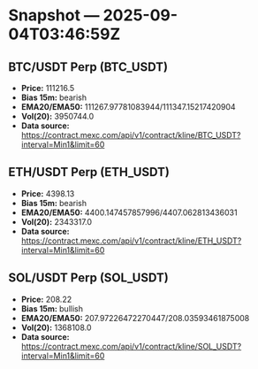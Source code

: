 # Snapshot — 2025-09-04T03:46:59Z

## BTC/USDT Perp (BTC_USDT)
- **Price:** 111216.5
- **Bias 15m:** bearish
- **EMA20/EMA50:** 111267.97781083944/111347.15217420904
- **Vol(20):** 3950744.0
- **Data source:** https://contract.mexc.com/api/v1/contract/kline/BTC_USDT?interval=Min1&limit=60

## ETH/USDT Perp (ETH_USDT)
- **Price:** 4398.13
- **Bias 15m:** bearish
- **EMA20/EMA50:** 4400.147457857996/4407.062813436031
- **Vol(20):** 2343317.0
- **Data source:** https://contract.mexc.com/api/v1/contract/kline/ETH_USDT?interval=Min1&limit=60

## SOL/USDT Perp (SOL_USDT)
- **Price:** 208.22
- **Bias 15m:** bullish
- **EMA20/EMA50:** 207.97226472270447/208.03593461875008
- **Vol(20):** 1368108.0
- **Data source:** https://contract.mexc.com/api/v1/contract/kline/SOL_USDT?interval=Min1&limit=60
